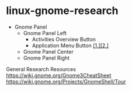 # linux-gnome-research

* Gnome Panel
  *  Gnome Panel Left 
     * Activities Overview Button
     * Application Menu Button [[1.]](https://wiki.gnome.org/Design/OS/AppMenu)[[2.]](https://wiki.gnome.org/HowDoI/ApplicationMenu)
  * Gnome Panel Center
  * Gnome Panel Right
  
  
General Research Resources  
https://wiki.gnome.org/Gnome3CheatSheet  
https://wiki.gnome.org/Projects/GnomeShell/Tour  
